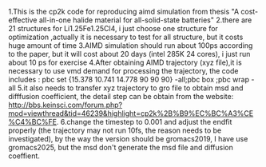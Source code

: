 1.This is the cp2k code for reproducing aimd simulation from thesis "A cost-effective all-in-one halide material for all-solid-state batteries"
2.there are 21 structures for Li1.25Fe1.25Cl4, i just choose one structure for optimization ,actually it is necessary to test for all structure, but it costs huge amount of time
3.AIMD simulation should run about 100ps according to the paper, but it will cost about 20 days (intel 285K 24 cores), i just run about 10 ps for exercise
4.After obtaining AIMD trajectory (xyz file),it is necessary to use vmd demand for processing the trajectory, the code includes : pbc set {15.378 10.741 14.778 90 90 90} -all;pbc box ;pbc wrap -all
5.it also needs to transfer xyz trajectory to gro file to obtain msd and difffusion coefficient, the detail step can be obtain from the website: http://bbs.keinsci.com/forum.php?mod=viewthread&tid=46239&highlight=cp2k%2B%B9%EC%BC%A3%CE%C4%BC%FE.
6.change the timestep to 0.001 and adjust the endfit properly (the trajectory may not run 10fs, the reason needs to be investigated), by the way the version should be gromacs2019, I have use gromacs2025, but the msd don't generate the msd file and diffusion coeffient.

